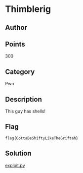 # Thimblerig
## Author

## Points
300
## Category
Pwn
## Description
This guy has shells!
## Flag
`flag{GottaBeShiftyLikeTheGriftah}`
## Solution
[exploit.py](exploit.py)